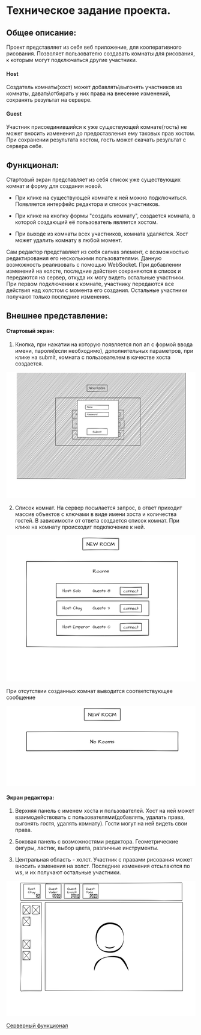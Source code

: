 # Техническое задание проекта.


## Общее описание:

Проект представляет из себя веб приложение, для кооперативного рисования. Позволяет пользователю создавать комнаты для рисования, к которым могут подключаться другие участники. 

#### Host
Создатель комнаты(хост) может добавлять\выгонять участников из комнаты, давать\отбирать у них права на внесение изменений, сохранять результат на сервере. 

#### Guest
Участник присоединившийся к уже существующей комнате(гость) не может вносить изменения до предоставления ему таковых прав хостом. При сохранении результата хостом, гость может скачать результат с сервера себе.


## Функционал:

Стартовый экран представляет из себя список уже существующих комнат и форму для создания новой. 

- При клике на существующей комнате к ней можно подключиться. Появляется интерфейс редактора и список участников.

- При клике на кнопку формы "создать комнату", создается комната, в которой создающий её пользователь является хостом.

- При выходе из комнаты всех участников, комната удаляется. Хост может удалить комнату в любой момент.

Сам редактор представляет из себя canvas элемент, с возможностью редактирования его несколькими пользователями. Данную возможность реализовать с помощью WebSocket. При добавлении изменений на холсте, последние действия сохраняются в список и передаются на сервер, откуда их могу видеть остальные участники. При первом подключении к комнате, участнику передаются все действия над холстом с момента его создания. Остальные участники получают только последние изменения.

## Внешнее представление:

#### Стартовый экран:

1. Кнопка, при нажатии на которую появляется поп ап с формой ввода имени, пароля(если необходимо), дополнительных параметров, при клике на submit, комната с пользователем в качестве хоста создается.

![Alt-new_room_form](./mockup/coopDrawNewRoomForm.png "New room form")

2. Список комнат. На сервер посылается запрос, в ответ приходит массив объектов с ключами в виде имени хоста и количества гостей. В зависимости от ответа создается список комнат. При клике на комнату происходит подключение к ней.

![Alt-start_window](./mockup/coopDrawStart.png "Start window")

При отсутствии созданных комнат выводится соответствующее сообщение

![Alt-no_rooms_window](./mockup/coopDrawNoRooms.png "No rooms window")

#### Экран редактора:

1. Верхняя панель с именем хоста и пользователей. Хост на ней может взаимодействовать с пользователями(добавлять, удалать права, выгонять гостя, удалять комнату). Гости могут на ней видеть свои права.

2. Боковая панель с возможностями редактора. Геометрические фигуры, ластик, выбор цвета, различные инструменты.

3. Центральная область - холст. Участник с правами рисования может вносить изменения на холст. Последние изменения отсылаются по ws, и их получают остальные участники.

![Alt-editor_window](./mockup/coopDrawEditor.png "Editor window")


[Серверный функционал](./server.md)